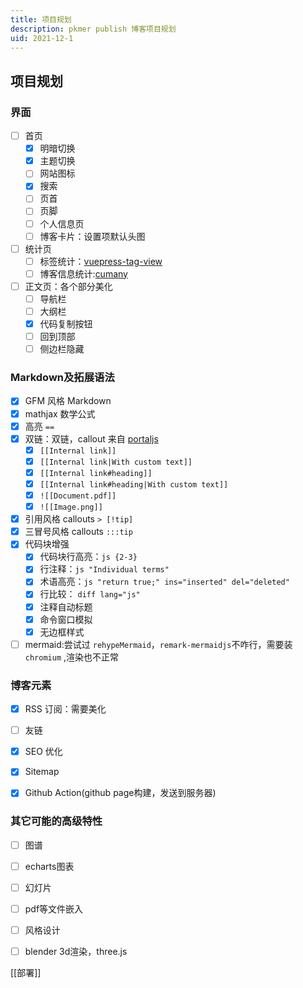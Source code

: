 ```yaml
---
title: 项目规划
description: pkmer publish 博客项目规划
uid: 2021-12-1
---
```


## 项目规划

### 界面

- [ ] 首页
  - [x] 明暗切换  
  - [x] 主题切换 
  - [ ] 网站图标
  - [x] 搜索
  - [ ] 页首
  - [ ] 页脚
  - [ ] 个人信息页
  - [ ] 博客卡片：设置项默认头图
- [ ] 统计页
  - [ ] 标签统计：[vuepress-tag-view](https://mister-hope.com/tag/linter/)
  - [ ] 博客信息统计:[cumany](https://github.com/cumany)
- [ ] 正文页：各个部分美化
  - [ ] 导航栏
  - [ ] 大纲栏
  - [x] 代码复制按钮
  - [ ] 回到顶部
  - [ ] 侧边栏隐藏

### Markdown及拓展语法

- [x] GFM 风格 Markdown
- [x] mathjax 数学公式
- [x] 高亮 `==`
- [x] 双链：双链，callout 来自 [portaljs](https://github.com/datopian/portaljs)
  - [x] `[[Internal link]]`
  - [x] `[[Internal link|With custom text]]`
  - [x] `[[Internal link#heading]]`
  - [x] `[[Internal link#heading|With custom text]]`
  - [x] `![[Document.pdf]]`
  - [x] `![[Image.png]]`
- [x] 引用风格 callouts `> [!tip]`
- [x] 三冒号风格 callouts `:::tip`
- [x] 代码块增强
  - [x] 代码块行高亮：`js {2-3}`
  - [x] 行注释：`js "Individual terms"`
  - [x] 术语高亮：`js "return true;" ins="inserted" del="deleted"`
  - [x] 行比较： `diff lang="js"`
  - [x] 注释自动标题
  - [x] 命令窗口模拟
  - [x] 无边框样式
- [ ] mermaid:尝试过 `rehypeMermaid`，`remark-mermaidjs`不咋行，需要装 `chromium` ,渲染也不正常

### 博客元素

- [x] RSS 订阅：需要美化
- [ ] 友链
- [x] SEO 优化
- [x] Sitemap
- [x] Github Action(github page构建，发送到服务器)  


### 其它可能的高级特性

- [ ] 图谱
- [ ] echarts图表
- [ ] 幻灯片
- [ ] pdf等文件嵌入
- [ ] 风格设计
- [ ] blender 3d渲染，three.js


[[部署]]